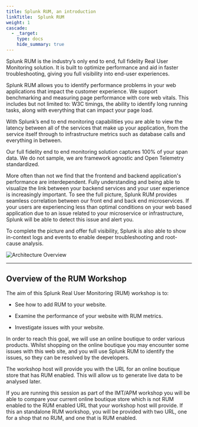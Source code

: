 ```yaml
---
title: Splunk RUM, an introduction
linkTitle:  Splunk RUM
weight: 1
cascade:
  - _target:
    type: docs
    hide_summary: true
---
```

Splunk RUM is the industry’s only end to end, full fidelity Real User Monitoring solution. It is built to optimize performance and aid in faster troubleshooting, giving you full visibility into end-user experiences.

Splunk RUM allows you to identify performance problems in your web applications that impact the customer experience. We support benchmarking and measuring page performance with core web vitals. This includes but not limited to: W3C timings, the ability to identify long running tasks, along with everything that can impact your page load.

With Splunk’s end to end monitoring capabilities you are able to view the latency between all of the services that make up your application, from the service itself through to infrastructure metrics such as database calls and everything in between.

Our full fidelity end to end monitoring solution captures 100% of your span data. We do not sample, we are framework agnostic and Open Telemetry standardized.

More often than not we find that the frontend and backend application's performance are interdependent. Fully understanding and being able to visualize the link between your backend services and your user experience is increasingly important.
To see the full picture, Splunk RUM provides seamless correlation between our front end and back end microservices. If your users are experiencing less than optimal conditions on your web based application due to an issue related to your microservice or infrastructure, Splunk will be able to detect this issue and alert you.

To complete the picture and offer full visibility, Splunk is also able to show in-context logs and events to enable deeper troubleshooting and root-cause analysis.

![Architecture Overview](/images/rum/rum-architecture.png)

---

## Overview of the RUM Workshop

The aim of this Splunk Real User Monitoring (RUM) workshop is to:

* See how to add RUM to your website.

* Examine the performance of your website with RUM metrics.

* Investigate issues with your website.

 In order to reach this goal, we will use an online boutique to order various products. Whilst shopping on the online boutique you may encounter some issues with this web site, and you will use Splunk RUM to identify the issues, so they can be resolved by the developers.

The workshop host will provide you with the URL for an online boutique store that has RUM enabled. This will allow us to generate live data to be analysed later.

If you are running this session as part of the IMT/APM workshop you will be able to compare your current online boutique store which is not RUM enabled to the RUM enabled URL that your workshop host will provide.  If this an standalone RUM workshop, you will be provided with two URL, one for a shop that no RUM, and one that is RUM enabled.
